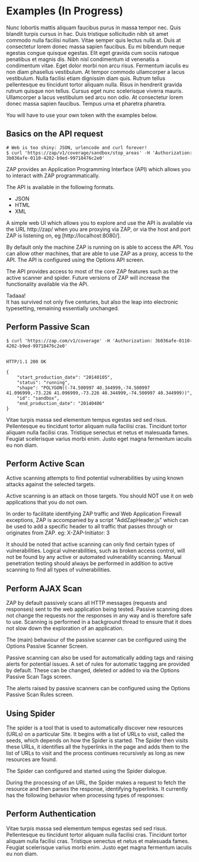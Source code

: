 <a name="some_examples"></a>Examples (In Progress)
=========================================

Nunc lobortis mattis aliquam faucibus purus in massa tempor nec. Quis blandit turpis cursus in hac. Duis tristique 
sollicitudin nibh sit amet commodo nulla facilisi nullam. Vitae semper quis lectus nulla at. Duis at consectetur lorem donec 
massa sapien faucibus. Eu mi bibendum neque egestas congue quisque egestas. Elit eget gravida cum sociis natoque penatibus et 
magnis dis. Nibh nisl condimentum id venenatis a condimentum vitae. Eget dolor morbi non arcu risus. Fermentum iaculis eu non 
diam phasellus vestibulum. At tempor commodo ullamcorper a lacus vestibulum. Nulla facilisi etiam dignissim diam quis. Rutrum 
tellus pellentesque eu tincidunt tortor aliquam nulla. Risus in hendrerit gravida rutrum quisque non tellus. Cursus eget nunc 
scelerisque viverra mauris. Ullamcorper a lacus vestibulum sed arcu non odio. At consectetur lorem donec massa sapien faucibus. 
Tempus urna et pharetra pharetra.

<aside class="notice">
You will have to use your own token with the examples below.
</aside>


Basics on the API request
-------------------------
``` shell
# Web is too shiny: JSON, urlencode and curl forever!
$ curl 'https://zap/v1/coverage/sandbox/stop_areas' -H 'Authorization: 3b036afe-0110-4202-b9ed-99718476c2e0'
```

ZAP provides an Application Programming Interface (API) which allows you to interact with ZAP programmatically.

The API is available in the following formats.

- JSON 
- HTML
- XML

A simple web UI which allows you to explore and use the API is available via the URL http://zap/ when you are proxying via ZAP, 
or via the host and port ZAP is listening on, eg [http://localhost:8080/].

By default only the machine ZAP is running on is able to access the API. You can allow other machines, that are able to use ZAP as a proxy, 
access to the API. The API is configured using the Options API screen.

The API provides access to most of the core ZAP features such as the active scanner and spider. Future versions of ZAP will increase the functionality available via the APi.

<aside class="success">
    Tadaaa!
    </br>
     It has survived not only five centuries, but also the leap into electronic typesetting, remaining essentially unchanged.
    </br>
</aside>


Perform Passive Scan
-------------------
``` shell
$ curl 'https://zap.com/v1/coverage' -H 'Authorization: 3b036afe-0110-4202-b9ed-99718476c2e0'


HTTP/1.1 200 OK

{
    "start_production_date": "20140105",
    "status": "running",
    "shape": "POLYGON((-74.500997 40.344999,-74.500997 41.096999,-73.226 41.096999,-73.226 40.344999,-74.500997 40.344999))",
    "id": "sandbox",
    "end_production_date": "20140406"
}
```

Vitae turpis massa sed elementum tempus egestas sed sed risus. Pellentesque eu tincidunt tortor aliquam nulla facilisi cras. 
Tincidunt tortor aliquam nulla facilisi cras. Tristique senectus et netus et malesuada fames. Feugiat scelerisque varius morbi enim. 
Justo eget magna fermentum iaculis eu non diam. 


Perform Active Scan
-------------------

Active scanning attempts to find potential vulnerabilities by using known attacks against the selected targets.

Active scanning is an attack on those targets. You should NOT use it on web applications that you do not own.

In order to facilitate identifying ZAP traffic and Web Application Firewall exceptions, ZAP is accompanied by a script "AddZapHeader.js" which can be used to add a specific header to all traffic that passes through or originates from ZAP. eg: X-ZAP-Initiator: 3

It should be noted that active scanning can only find certain types of vulnerabilities. Logical vulnerabilities, such as broken access control, will not be found by any active or automated vulnerability scanning. Manual penetration testing should always be performed in addition to active scanning to find all types of vulnerabilities.

Perform AJAX Scan
-------------------

ZAP by default passively scans all HTTP messages (requests and responses) sent to the web application being tested. Passive scanning does not change the requests nor the responses in any way and is therefore safe to use. Scanning is performed in a background thread to ensure that it does not slow down the exploration of an application.

The (main) behaviour of the passive scanner can be configured using the Options Passive Scanner Screen.

Passive scanning can also be used for automatically adding tags and raising alerts for potential issues. A set of rules for automatic tagging are provided by default. These can be changed, deleted or added to via the Options Passive Scan Tags screen.

The alerts raised by passive scanners can be configured using the Options Passive Scan Rules screen.


Using Spider
-------------------

The spider is a tool that is used to automatically discover new resources (URLs) on a particular Site. It begins with a list of URLs to visit, called the seeds, which depends on how the Spider is started. The Spider then visits these URLs, it identifies all the hyperlinks in the page and adds them to the list of URLs to visit and the process continues recursively as long as new resources are found.

The Spider can configured and started using the Spider dialogue.

During the processing of an URL, the Spider makes a request to fetch the resource and then parses the response, identifying hyperlinks. It currently has the following behavior when processing types of responses:


Perform Authentication
-------------------

Vitae turpis massa sed elementum tempus egestas sed sed risus. Pellentesque eu tincidunt tortor aliquam nulla facilisi cras. 
Tincidunt tortor aliquam nulla facilisi cras. Tristique senectus et netus et malesuada fames. Feugiat scelerisque varius morbi enim. 
Justo eget magna fermentum iaculis eu non diam. 

